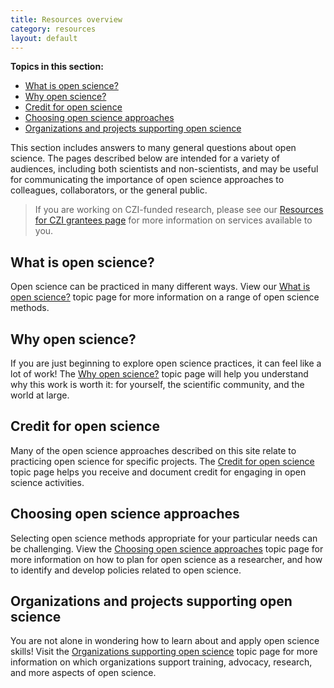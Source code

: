 ```yaml
---
title: Resources overview
category: resources
layout: default
---
```


**Topics in this section:**
- [What is open science?](#what-is-open-science)
- [Why open science?](#why-open-science)
- [Credit for open science](#credit-for-open-science)
- [Choosing open science approaches](#choosing-open-science-approaches)
- [Organizations and projects supporting open science](#organizations-and-projects-supporting-open-science)

This section includes answers to many general questions about open science.
The pages described below are intended for a variety of audiences,
including both scientists and non-scientists,
and may be useful for communicating the importance of open science approaches
to colleagues, collaborators, or the general public.

> If you are working on CZI-funded research,
> please see our [Resources for CZI grantees page](/open-science/czi-grantees)
> for more information on services available to you.
 
## What is open science?

Open science can be practiced in many different ways.
View our [What is open science?](/open-science/resources/what_open)
topic page for more information on a range of open science methods.

## Why open science?

If you are just beginning to explore open science practices,
it can feel like a lot of work!
The [Why open science?](/open-science/resources/what_open)
topic page will help you understand why this work is worth it:
for yourself, the scientific community, and the world at large.

## Credit for open science

Many of the open science approaches described on this site 
relate to practicing open science for specific projects.
The [Credit for open science](/open-science/resources/credit)
topic page helps you receive and document credit for engaging in
open science activities.

## Choosing open science approaches

Selecting open science methods appropriate for your particular needs can be challenging.
View the
[Choosing open science approaches](/open-science/resources/choosing)
topic page for more information on how to plan for open science as a researcher,
and how to identify and develop policies related to open science.

## Organizations and projects supporting open science

You are not alone in wondering how to learn about and apply open science skills!
Visit the 
[Organizations supporting open science](/open-science/resources/organizations)
topic page for more information on which organizations support training,
advocacy, research, and more aspects of open science.
